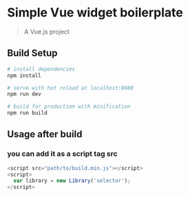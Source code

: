 # Simple Vue widget boilerplate

> A Vue.js project

## Build Setup

``` bash
# install dependencies
npm install

# serve with hot reload at localhost:8080
npm run dev

# build for production with minification
npm run build
```

## Usage after build

### you can add it as a script tag src
```javascript
<script src="path/to/build.min.js"></script>
<script>
  var library = new Library('selector');
</script>
```
